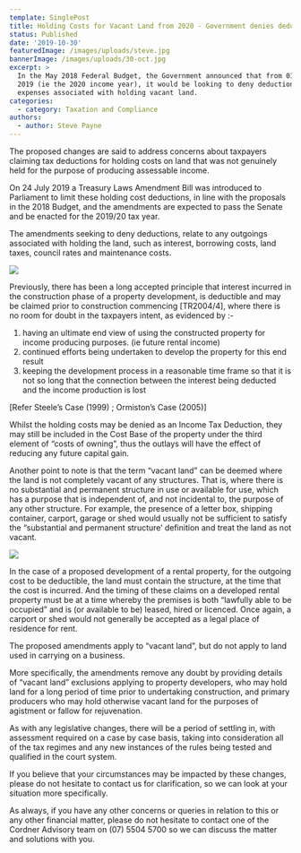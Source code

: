 ```yaml
---
template: SinglePost
title: Holding Costs for Vacant Land from 2020 - Government denies deduction claims
status: Published
date: '2019-10-30'
featuredImage: /images/uploads/steve.jpg
bannerImage: /images/uploads/30-oct.jpg
excerpt: >
  In the May 2018 Federal Budget, the Government announced that from 01 July
  2019 (ie the 2020 income year), it would be looking to deny deductions for
  expenses associated with holding vacant land.
categories:
  - category: Taxation and Compliance
authors:
  - author: Steve Payne
---
```

The proposed changes are said to address concerns about taxpayers claiming tax deductions for holding costs on land that was not genuinely held for the purpose of producing assessable income.

On 24 July 2019 a Treasury Laws Amendment Bill was introduced to Parliament to limit these holding cost deductions, in line with the proposals in the 2018 Budget, and the amendments are expected to pass the Senate and be enacted for the 2019/20 tax year.

The amendments seeking to deny deductions, relate to any outgoings associated with holding the land, such as interest, borrowing costs, land taxes, council rates and maintenance costs.

![](/images/uploads/sp-blog.png)

Previously, there has been a long accepted principle that interest incurred in the construction phase of a property development, is deductible and may be claimed prior to construction commencing \[TR2004/4], where there is no room for doubt in the taxpayers intent, as evidenced by :-

1. having an ultimate end view of using the constructed property for income producing purposes. (ie future rental income)
2. continued efforts being undertaken to develop the property for this end result
3. keeping the development process in a reasonable time frame so that it is not so long that the connection between the interest being deducted and the income production is lost

\[Refer Steele’s Case (1999) ; Ormiston’s Case (2005)] 

Whilst the holding costs may be denied as an Income Tax Deduction, they may still be included in the Cost Base of the property under the third element of “costs of owning”, thus the outlays will have the effect of reducing any future capital gain.

Another point to note is that the term  “vacant land” can be deemed where the land is not completely vacant of any structures.  That is, where there is no substantial and permanent structure in use or available for use, which has a purpose that is independent of, and not incidental to, the purpose of any other structure.  For example, the presence of a letter box, shipping container, carport, garage or shed would usually not be sufficient to satisfy the “substantial and permanent structure’ definition and treat the land as not vacant.

![](/images/uploads/sp-blog1.png)

In the case of a proposed development of a rental property, for the outgoing cost to be deductible, the land must contain the structure, at the time that the cost is incurred.  And the timing of these claims on a developed rental property must be at a time whereby the premises is both “lawfully able to be occupied” and is (or available to be) leased, hired or licenced.  Once again, a carport or shed would not generally be accepted as a legal place of residence for rent.

The proposed amendments apply to “vacant land”, but do not apply to land used in carrying on a business.  

More specifically, the amendments remove any doubt by providing details of “vacant land” exclusions applying to property developers, who may hold land for a long period of time prior to undertaking construction, and primary producers who may hold otherwise vacant land for the purposes of agistment or fallow for rejuvenation.

As with any legislative changes, there will be a period of settling in, with assessment required on a case by case basis, taking into consideration all of the tax regimes and any new instances of the rules being tested and qualified in the court system.

If you believe that your circumstances may be impacted by these changes, please do not hesitate to contact us for clarification, so we can look at your situation more specifically.

As always, if you have any other concerns or queries in relation to this or any other financial matter, please do not hesitate to contact one of the Cordner Advisory team on (07) 5504 5700 so we can discuss the matter and solutions with you.

